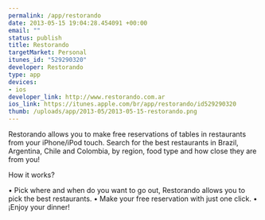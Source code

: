 ```yaml
--- 
permalink: /app/restorando
date: 2013-05-15 19:04:28.454091 +00:00
email: ""
status: publish
title: Restorando
targetMarket: Personal
itunes_id: "529290320"
developer: Restorando
type: app
devices: 
- ios
developer_link: http://www.restorando.com.ar
ios_link: https://itunes.apple.com/br/app/restorando/id529290320
thumb: /uploads/app/2013-05/2013-05-15-restorando.png
---
```


Restorando allows you to make free reservations of tables in restaurants from your iPhone/iPod touch. Search for the best restaurants in Brazil, Argentina, Chile and Colombia, by region, food type and how close they are from you!

How it works?

• Pick where and when do you want to go out, Restorando allows you to pick the best restaurants.
• Make your free reservation with just one click.
• ¡Enjoy your dinner!
